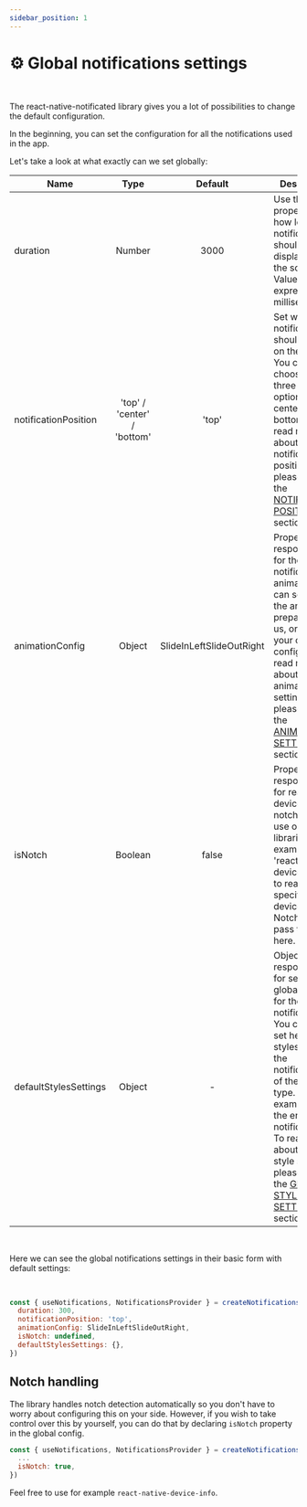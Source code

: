 ```yaml
---
sidebar_position: 1
---
```


# ⚙️ Global notifications settings

<br/>

The react-native-notificated library gives you a lot of possibilities to change the default configuration.

In the beginning, you can set the configuration for all the notifications used in the app.

Let's take a look at what exactly can we set globally:

| Name                  |            Type             |         Default          | Description                                                                                                                                                                                                                                                                                                                      |
| --------------------- | :-------------------------: | :----------------------: | -------------------------------------------------------------------------------------------------------------------------------------------------------------------------------------------------------------------------------------------------------------------------------------------------------------------------------- |
| duration              |           Number            |           3000           | Use this property to set how long the notifications should be displayed on the screen. Value expressed in milliseconds                                                                                                                                                                                                           |
| notificationPosition  | 'top' / 'center' / 'bottom' |          'top'           | Set where the notifications should appear on the screen. You can choose one of three default options: top / center / bottom. To read more about the notification position please go to the [NOTIFICATION POSITION](../default-variants-config/position) section.                                                                 |
| animationConfig       |           Object            | SlideInLeftSlideOutRight | Property responsible for the notification animation. You can set one of the animations prepared by us, or make your own config. To read more about the animation settings please go to the [ANIMATIONS SETTINGS](../animations/changing-transitions) section.                                                                    |
| isNotch               |           Boolean           |          false           | Property responsible for read if the device has notch. You can use one of the libraries (for example 'react-native-device-info') to read if the specific device has Notch and pass the value here.                                                                                                                               |
| defaultStylesSettings |           Object            |            -             | Object responsible for setting global styles for the notifications. You can also set here styles, for all the notifications of the specific type. For example for the error notifications. To read more about global style settings please go to the [GLOBAL STYLES SETTINGS](../default-variants-config/global-config) section. |

<br/>

Here we can see the global notifications settings in their basic form with default settings: <br/>

<br/>

```jsx
const { useNotifications, NotificationsProvider } = createNotifications({
  duration: 300,
  notificationPosition: 'top',
  animationConfig: SlideInLeftSlideOutRight,
  isNotch: undefined,
  defaultStylesSettings: {},
})
```

## Notch handling

The library handles notch detection automatically so you don't have to worry about configuring this on your side. However, if you wish to take control over this by yourself, you can do that by declaring `isNotch` property in the global config.

```jsx
const { useNotifications, NotificationsProvider } = createNotifications({
  ...
  isNotch: true,
})
```

Feel free to use for example `react-native-device-info`.
